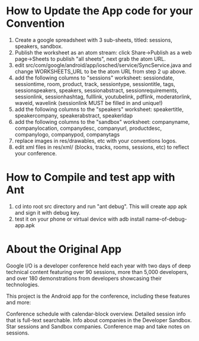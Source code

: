 How to Update the App code for your Convention
===============================================

1. Create a google spreadsheet with 3 sub-sheets, titled: sessions, speakers, sandbox.  
2. Publish the worksheet as an atom stream: click Share->Publish as a web page->Sheets to publish "all sheets", next grab the atom URL.
3. edit src/com/google/android/app/iosched/service/SyncService.java and change WORKSHEETS_URL to be the atom URL from step 2 up above.
4. add the following columns to "sessions" worksheet: sessiondate, sessiontime, room, product, track, sessiontype, sessiontitle, tags, sessionspeakers, speakers, sessionabstract, sessionrequirements, sessionlink, sessionhashtag, fulllink, youtubelink, pdflink, moderatorlink, waveid, wavelink
(sessionlink MUST be filled in and unique!)
4. add the following columns to the "speakers" worksheet: speakertitle, speakercompany, speakerabstract, speakerldap
4. add the following columns to the "sandbox" worksheet: companyname, companylocation, companydesc, companyurl, productdesc, companylogo, companypod, companytags
5. replace images in res/drawables, etc with your conventions logos.
6. edit xml files in res/xml/ (blocks, tracks, rooms, sessions, etc) to reflect your conference. 


How to Compile and test app with Ant
===============================
1. cd into root src directory and run "ant debug".  This will create app apk and sign it with debug key.
2. test it on your phone or virtual device with adb install name-of-debug-app.apk


About the Original App
=========================
Google I/O is a developer conference held each year with two days of deep technical content featuring over 90 sessions, more than 5,000 developers, and over 180 demonstrations from developers showcasing their technologies.

This project is the Android app for the conference, including these features and more:

Conference schedule with calendar-block overview.
Detailed session info that is full-text searchable.
Info about companies in the Developer Sandbox.
Star sessions and Sandbox companies.
Conference map and take notes on sessions.
